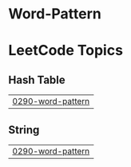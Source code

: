# Word-Pattern
<!---LeetCode Topics Start-->
# LeetCode Topics
## Hash Table
|  |
| ------- |
| [0290-word-pattern](https://github.com/saraoraib/Word-Pattern/tree/master/0290-word-pattern) |
## String
|  |
| ------- |
| [0290-word-pattern](https://github.com/saraoraib/Word-Pattern/tree/master/0290-word-pattern) |
<!---LeetCode Topics End-->